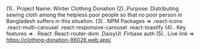 (1).. Project Name: Winter Clothing Donation
(2)..Purpose: Distributing sewing cloth among the helpless poor people so that no poor person in Bangladesh suffers in this situation.
(3).. NPM Packages => .react-icons .react-multi-carousel .react-responsive-carousel .react-toastify
(4).. Key features => . React .React-router-dom .DaisyUI .Firbase auth
(5).. Live link => https://clothing-donation-86026.web.app/
